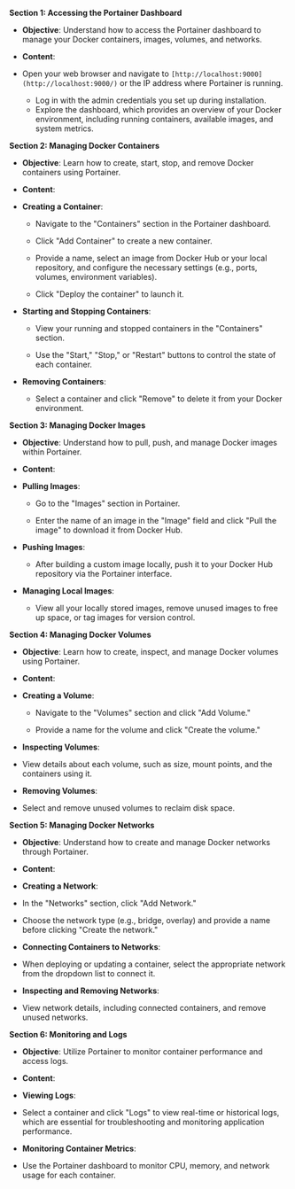 
**Section 1: Accessing the Portainer Dashboard**  

-   **Objective**: Understand how to access the Portainer dashboard to manage your Docker containers, images, volumes, and networks.
-   **Content**:

-   Open your web browser and navigate to  `[http://localhost:9000](http://localhost:9000/)`  or the IP address where Portainer is running.
	-   Log in with the admin credentials you set up during installation.
	-   Explore the dashboard, which provides an overview of your Docker environment, including running containers, available images, and system metrics.

**Section 2: Managing Docker Containers**  

-   **Objective**: Learn how to create, start, stop, and remove Docker containers using Portainer.
-   **Content**:
-   **Creating a Container**:

	-   Navigate to the "Containers" section in the Portainer dashboard.
	-   Click "Add Container" to create a new container.
	-   Provide a name, select an image from Docker Hub or your local repository, and configure the necessary settings (e.g., ports, volumes, environment variables).

	-   Click "Deploy the container" to launch it.

-   **Starting and Stopping Containers**:

	-   View your running and stopped containers in the "Containers" section.

	-   Use the "Start," "Stop," or "Restart" buttons to control the state of each container.

-   **Removing Containers**:

	-   Select a container and click "Remove" to delete it from your Docker environment.

**Section 3: Managing Docker Images**  

-   **Objective**: Understand how to pull, push, and manage Docker images within Portainer.
-   **Content**:
-   **Pulling Images**:

	-   Go to the "Images" section in Portainer.

	-   Enter the name of an image in the "Image" field and click "Pull the image" to download it from Docker Hub.

-   **Pushing Images**:

	-   After building a custom image locally, push it to your Docker Hub repository via the Portainer interface.

-   **Managing Local Images**:

	-   View all your locally stored images, remove unused images to free up space, or tag images for version control.

**Section 4: Managing Docker Volumes**  

-   **Objective**: Learn how to create, inspect, and manage Docker volumes using Portainer.
-   **Content**:
-   **Creating a Volume**:

	-   Navigate to the "Volumes" section and click "Add Volume."

	-   Provide a name for the volume and click "Create the volume."

-   **Inspecting Volumes**:

-   View details about each volume, such as size, mount points, and the containers using it.

-   **Removing Volumes**:

-   Select and remove unused volumes to reclaim disk space.

**Section 5: Managing Docker Networks**  

-   **Objective**: Understand how to create and manage Docker networks through Portainer.
-   **Content**:
-   **Creating a Network**:

-   In the "Networks" section, click "Add Network."

-   Choose the network type (e.g., bridge, overlay) and provide a name before clicking "Create the network."

-   **Connecting Containers to Networks**:

-   When deploying or updating a container, select the appropriate network from the dropdown list to connect it.

-   **Inspecting and Removing Networks**:

-   View network details, including connected containers, and remove unused networks.

**Section 6: Monitoring and Logs**  

-   **Objective**: Utilize Portainer to monitor container performance and access logs.
-   **Content**:
-   **Viewing Logs**:

-   Select a container and click "Logs" to view real-time or historical logs, which are essential for troubleshooting and monitoring application performance.

-   **Monitoring Container Metrics**:

-   Use the Portainer dashboard to monitor CPU, memory, and network usage for each container.
<!--stackedit_data:
eyJoaXN0b3J5IjpbMjEyNDAwNTA3MF19
-->